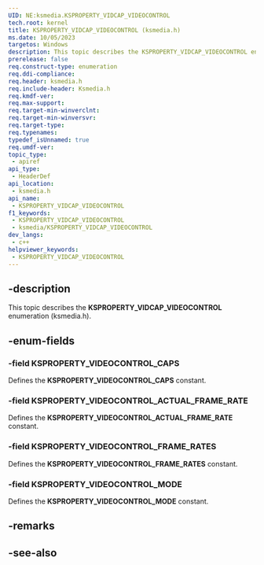 ```yaml
---
UID: NE:ksmedia.KSPROPERTY_VIDCAP_VIDEOCONTROL
tech.root: kernel
title: KSPROPERTY_VIDCAP_VIDEOCONTROL (ksmedia.h)
ms.date: 10/05/2023
targetos: Windows
description: This topic describes the KSPROPERTY_VIDCAP_VIDEOCONTROL enumeration (ksmedia.h).
prerelease: false
req.construct-type: enumeration
req.ddi-compliance: 
req.header: ksmedia.h
req.include-header: Ksmedia.h
req.kmdf-ver: 
req.max-support: 
req.target-min-winverclnt: 
req.target-min-winversvr: 
req.target-type: 
req.typenames: 
typedef_isUnnamed: true
req.umdf-ver: 
topic_type:
 - apiref
api_type:
 - HeaderDef
api_location:
 - ksmedia.h
api_name:
 - KSPROPERTY_VIDCAP_VIDEOCONTROL
f1_keywords:
 - KSPROPERTY_VIDCAP_VIDEOCONTROL
 - ksmedia/KSPROPERTY_VIDCAP_VIDEOCONTROL
dev_langs:
 - c++
helpviewer_keywords:
 - KSPROPERTY_VIDCAP_VIDEOCONTROL
---
```


## -description

This topic describes the **KSPROPERTY_VIDCAP_VIDEOCONTROL** enumeration (ksmedia.h).

## -enum-fields

### -field KSPROPERTY_VIDEOCONTROL_CAPS

Defines the **KSPROPERTY_VIDEOCONTROL_CAPS** constant.

### -field KSPROPERTY_VIDEOCONTROL_ACTUAL_FRAME_RATE

Defines the **KSPROPERTY_VIDEOCONTROL_ACTUAL_FRAME_RATE** constant.

### -field KSPROPERTY_VIDEOCONTROL_FRAME_RATES

Defines the **KSPROPERTY_VIDEOCONTROL_FRAME_RATES** constant.

### -field KSPROPERTY_VIDEOCONTROL_MODE

Defines the **KSPROPERTY_VIDEOCONTROL_MODE** constant.

## -remarks

## -see-also
